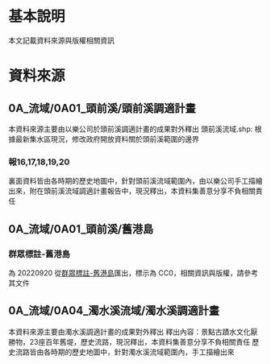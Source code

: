 # 基本說明
本文記載資料來源與版權相關資訊

# 資料來源
## 0A_流域/0A01_頭前溪/頭前溪調適計畫
本資料來源主要由以樂公司於頭前溪調適計畫的成果對外釋出
頭前溪流域.shp: 根據最新集水區現況，修改政府開放資料關於頭前溪範圍的邊界
### 報16,17,18,19,20
裏面資料皆由各時期的歷史地圖中，針對頭前溪流域範圍內，由以樂公司手工描繪出來，附在頭前溪流域調適計畫報告中，現況釋出，本資料集善意分享不負相關責任
## 0A_流域/0A01_頭前溪/舊港島
### 群眾標註-舊港島
為 20220920 從[群眾標註-舊港島](https://commutag.agawork.tw/dataset?id=6322c60410be156d74c8d2a8)匯出，標示為 CC0，相關資訊與版權，請參考其文件
## 0A_流域/0A04_濁水溪流域/濁水溪調適計畫
本資料來源主要由濁水溪調適計畫的成果對外釋出
釋出內容：景點古蹟水文化厭勝物，23座百年舊堤，歷史流路，現況釋出，本資料集善意分享不負相關責任
歷史流路皆由各時期的歷史地圖中，針對濁水溪流域範圍內，手工描繪出來

